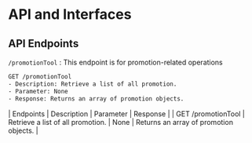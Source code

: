 # API and Interfaces

## API Endpoints
`/promotionTool` : This endpoint is for promotion-related operations

```sh
GET /promotionTool
- Description: Retrieve a list of all promotion.
- Parameter: None
- Response: Returns an array of promotion objects.
```

| Endpoints | Description | Parameter | Response |
| GET /promotionTool | Retrieve a list of all promotion. | None | Returns an array of promotion objects. |
